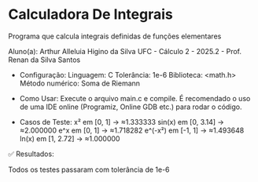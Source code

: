 # Calculadora De Integrais
Programa que calcula integrais definidas de funções elementares

Aluno(a): Arthur Alleluia Higino da Silva
UFC - Cálculo 2 - 2025.2 - Prof. Renan da Silva Santos


- Configuração:
Linguagem: C
Tolerância: 1e-6
Biblioteca: <math.h>
Método numérico: Soma de Riemann
- Como Usar:
Execute o arquivo main.c e compile.
É recomendado o uso de uma IDE online (Programiz, Online GDB etc.) para rodar o código.

- Casos de Teste:
x² em [0, 1] → ≈1.333333
sin(x) em [0, 3.14] → ≈2.000000
e^x em [0, 1] → ≈1.718282
e^(-x²) em [-1, 1] → ≈1.493648
ln(x) em [1, 2.72] → ≈1.000000

✅ Resultados:

Todos os testes passaram com tolerância de 1e-6

